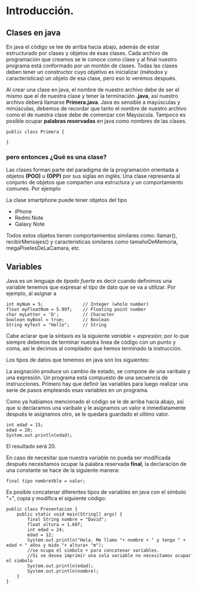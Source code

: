 # Introducción.

## Clases en java

En java el código se lee de arriba hacia abajo, además de estar estructurado por clases y objetos de esas clases. Cada archivo de programación que creamos se le conoce como clase y al final nuestro programa está conformado por un montón de clases. Todas las clases deben tener un constructor cuyo objetivo es inicializar (métodos y características) un objeto de esa clase, pero eso lo veremos después.

Al crear una clase en java, el nombre de nuestro archivo debe de ser el mismo que el de nuestra clase y tener la terminación **.java**, así nuestro archivo deberá llamarse **Primera.java**. Java es sensible a mayúsculas y minúsculas, debemos de recordar que tanto el nombre de nuestro archivo como el de nuestra clase debe de comenzar con Mayúscula. Tampoco es posible ocupar **palabras reservadas** en java como nombres de las clases. 


```
public class Primera {
    
}
```

### pero entonces ¿Qué es una clase?

Las clases forman parte del paradigma de la programación orientada a objetos **(POO)** u **(OPP)** por sus siglas en inglés. Una clase representa al conjunto de objetos que comparten una estructura y un comportamiento comunes. Por ejemplo

La clase smartphone puede tener objetos del tipo
- iPhone
- Redmi Note
- Galaxy Note

Todos estos objetos tienen comportamientos similares como: llamar(), recibirMensajes() y caracteristicas similares como tamañoDeMemoria, megaPixelesDeLaCamara, etc. 

## Variables
Java es un lenguaje de *tipado fuerte* es decir cuando definimos una variable tenemos que expresar el tipo de dato que se va a utilizar. Por ejemplo, al asignar a


```
int myNum = 5;               // Integer (whole number)
float myFloatNum = 5.99f;    // Floating point number
char myLetter = 'D';         // Character
boolean myBool = true;       // Boolean
String myText = "Hello";     // String
```
Cabe aclarar que la sintaxis es la siguiente *variable* = *expresión*;
por lo que siempre debemos de terminar nuestra linea de código con un punto y coma, así le decimos al compilador que hemos terminado la instrucción.

Los tipos de datos que tenemos en java son los siguientes:



La asignación produce un cambio de estado, se compone de una varibale y una expresión. Un programa está compuesto de una secuencia de instrucciones. Primero hay que definir las variables para luego realizar una serie de pasos empleando esas variables en un programa.

Como ya habiamos mencionado el código se le de arriba hacia abajo, así que si declaramos una varibale y le asignamos un valor e inmediatamente después le asignamos otro, se le quedara guardado el ultimo valor. 

```
int edad = 15;
edad = 20;
System.out.println(edad);
```
El resultado será 20.

En caso de necesitar que nuestra variable no pueda ser modificada después necesitamos ocupar la palabra reservada **final**, la declaración de una constante se hace de la siguiente manera:

```
final tipo nombreVble = valor;
```
Es posible concatenar diferentes tipos de variables en java con el simbolo "+", copia y modifica el siguiente código:

```
public class Presentacion {
    public static void main(String[] args) {
        final String nombre = "David";
        float altura = 1.60f;
        int edad = 24;
        edad = 12;
        System.out.println("Hola. Me llamo "+ nombre + " y tengo " + edad + " años y mido "+ altura+ "m");
        //se ocupa el simbolo + para concatenar variables.
        //Si se desea imprimir una sola variable no necesitamos ocupar el simbolo
        System.out.println(edad);
        System.out.println(nombre);
    }
}
```
